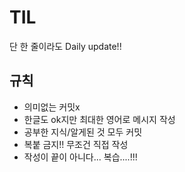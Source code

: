 # TIL
단 한 줄이라도 Daily update!!

## 규칙
- 의미없는 커밋x
- 한글도 ok지만 최대한 영어로 메시지 작성
- 공부한 지식/알게된 것 모두 커밋
- 복붙 금지!! 무조건 직접 작성
- 작성이 끝이 아니다... 복습....!!!
